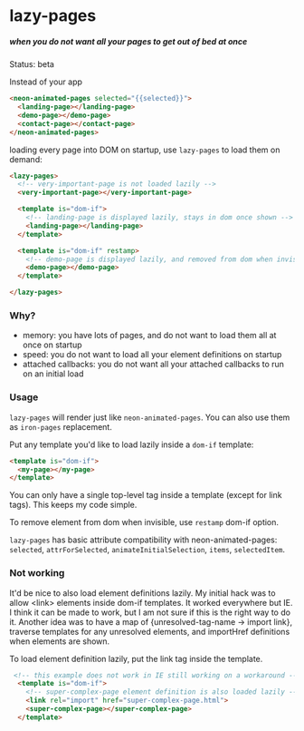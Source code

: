 # lazy-pages
##### when you do not want all your pages to get out of bed at once

Status: beta

Instead of your app
```html
<neon-animated-pages selected="{{selected}}">
  <landing-page></landing-page>
  <demo-page></demo-page>
  <contact-page></contact-page>
</neon-animated-pages>
```
loading every page into DOM on startup, use `lazy-pages` to load them on demand:
```html
<lazy-pages>
  <!-- very-important-page is not loaded lazily -->
  <very-important-page></very-important-page>

  <template is="dom-if">
    <!-- landing-page is displayed lazily, stays in dom once shown -->
    <landing-page></landing-page>
  </template>

  <template is="dom-if" restamp>
    <!-- demo-page is displayed lazily, and removed from dom when invisible -->
    <demo-page></demo-page>
  </template>

</lazy-pages>

```

### Why?
- memory: you have lots of pages, and do not want to load them all at once on startup
- speed: you do not want to load all your element definitions on startup
- attached callbacks: you do not want all your attached callbacks to run on an initial load

### Usage

`lazy-pages` will render just like `neon-animated-pages`. You can also use them as `iron-pages` replacement.

Put any template you'd like to load lazily inside a `dom-if` template:

```html
<template is="dom-if">
  <my-page></my-page>
</template>
```

You can only have a single top-level tag inside a template (except for link tags). This keeps my code simple.

To remove element from dom when invisible, use `restamp` dom-if option.

`lazy-pages` has basic attribute compatibility with neon-animated-pages: `selected`, `attrForSelected`, `animateInitialSelection`, `items`, `selectedItem`.

### Not working

It'd be nice to also load element definitions lazily. My initial hack was
to allow &lt;link&gt; elements inside dom-if templates. It worked everywhere but IE.
I think it can be made to work, but I am not sure if this is the right way to do it.
Another idea was to have a map of {unresolved-tag-name -> import link}, traverse templates
for any unresolved elements, and importHref definitions when elements are shown.

To load element definition lazily, put the link tag inside the template.
```html
 <!-- this example does not work in IE still working on a workaround -->
  <template is="dom-if">
    <!-- super-complex-page element definition is also loaded lazily -->
    <link rel="import" href="super-complex-page.html">
    <super-complex-page></super-complex-page>
  </template>
```

